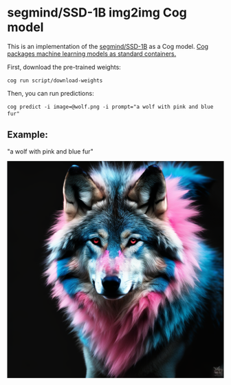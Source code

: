 # segmind/SSD-1B img2img Cog model

This is an implementation of the [segmind/SSD-1B](https://huggingface.co/segmind/SSD-1B) as a Cog model. [Cog packages machine learning models as standard containers.](https://github.com/replicate/cog)

First, download the pre-trained weights:

    cog run script/download-weights

Then, you can run predictions:

    cog predict -i image=@wolf.png -i prompt="a wolf with pink and blue fur"

## Example:

"a wolf with pink and blue fur"

![alt text](output.png)
